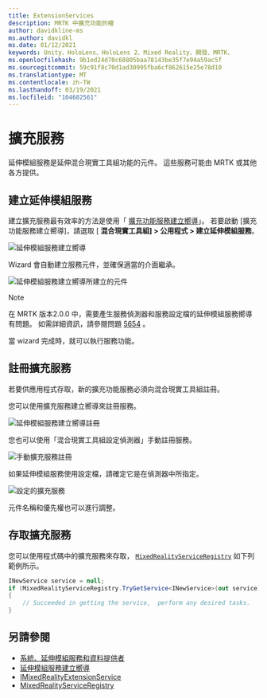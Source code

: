 ```yaml
---
title: ExtensionServices
description: MRTK 中擴充功能的檔
author: davidkline-ms
ms.author: davidkl
ms.date: 01/12/2021
keywords: Unity、HoloLens、HoloLens 2、Mixed Reality、開發、MRTK、
ms.openlocfilehash: 9b1ed24d70c68805baa78143be35f7e94a59ac5f
ms.sourcegitcommit: 59c91f8c70d1ad30995fba6cf862615e25e78d10
ms.translationtype: MT
ms.contentlocale: zh-TW
ms.lasthandoff: 03/19/2021
ms.locfileid: "104682561"
---
```

# <a name="extension-services"></a>擴充服務

延伸模組服務是延伸混合現實工具組功能的元件。 這些服務可能由 MRTK 或其他各方提供。

## <a name="creating-an-extension-service"></a>建立延伸模組服務

建立擴充服務最有效率的方法是使用「 [擴充功能服務建立嚮導](../tools/ExtensionServiceCreationWizard.md)」。
若要啟動 [擴充功能服務建立嚮導]，請選取 [ **混合現實工具組] > 公用程式 > 建立延伸模組服務**。

![延伸模組服務建立嚮導](../images/extension-wizard/ExtensionServiceCreationWizard.png)

Wizard 會自動建立服務元件，並確保適當的介面繼承。

![延伸模組服務建立嚮導所建立的元件](../images/extension-wizard/ExtensionServiceComponents.png)

> [!Note]
> 在 MRTK 版本2.0.0 中，需要產生服務偵測器和服務設定檔的延伸模組服務嚮導有問題。 如需詳細資訊，請參閱問題 [5654](https://github.com/microsoft/MixedRealityToolkit-Unity/issues/5654) 。

當 wizard 完成時，就可以執行服務功能。

## <a name="registering-an-extension-service"></a>註冊擴充服務

若要供應用程式存取，新的擴充功能服務必須向混合現實工具組註冊。

您可以使用擴充服務建立嚮導來註冊服務。

![延伸模組服務建立嚮導註冊](../images/extension-wizard/ExtensionServiceWizardRegister.png)

您也可以使用「混合現實工具組設定偵測器」手動註冊服務。

![手動擴充服務註冊](../images/profiles/RegisterExtensionService.png)

如果延伸模組服務使用設定檔，請確定它是在偵測器中所指定。

![設定的擴充服務](../images/profiles/ConfiguredExtensionService.png)

元件名稱和優先權也可以進行調整。

## <a name="accessing-an-extension-service"></a>存取擴充服務

您可以使用程式碼中的擴充服務來存取， [`MixedRealityServiceRegistry`](xref:Microsoft.MixedReality.Toolkit.MixedRealityServiceRegistry) 如下列範例所示。

```c#
INewService service = null;
if (MixedRealityServiceRegistry.TryGetService<INewService>(out service))
{
    // Succeeded in getting the service,  perform any desired tasks.
}
```

## <a name="see-also"></a>另請參閱

- [系統、延伸模組服務和資料提供者](../../architecture/SystemsExtensionsProviders.md)
- [延伸模組服務建立嚮導](../tools/ExtensionServiceCreationWizard.md)
- [IMixedRealityExtensionService](xref:Microsoft.MixedReality.Toolkit.IMixedRealityExtensionService)
- [MixedRealityServiceRegistry](xref:Microsoft.MixedReality.Toolkit.MixedRealityServiceRegistry)
